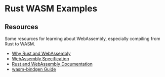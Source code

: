 # Rust WASM Examples

## Resources

Some resources for learning about WebAssembly, especially compiling from Rust to WASM.

- [Why Rust and WebAssembly](https://rustwasm.github.io/docs/book/why-rust-and-webassembly.html)
- [WebAssembly Specification](https://webassembly.github.io/spec/core/)
- [Rust and WebAssembly Documentation](https://rustwasm.github.io/docs.html)
- [wasm-bindgen Guide](https://rustwasm.github.io/docs/wasm-bindgen)
